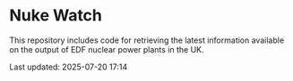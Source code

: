# Nuke Watch

This repository includes code for retrieving the latest information available on the output of EDF nuclear power plants in the UK.

Last updated: 2025-07-20 17:14